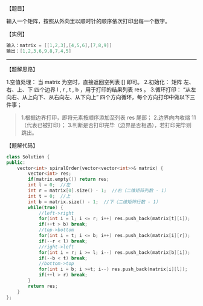 【题目】

输入一个矩阵，按照从外向里以顺时针的顺序依次打印出每一个数字。

【实例】

```c++
输入：matrix = [[1,2,3],[4,5,6],[7,8,9]]
输出：[1,2,3,6,9,8,7,4,5]
```

---

【题解思路】

1.空值处理： 当 matrix 为空时，直接返回空列表 [] 即可。
2.初始化： 矩阵 左、右、上、下 四个边界 l , r , t , b ，用于打印的结果列表 res 。
3.循环打印： “从左向右、从上向下、从右向左、从下向上” 四个方向循环，每个方向打印中做以下三件事；

> 1.根据边界打印，即将元素按顺序添加至列表 res 尾部；
> 2.边界向内收缩 11 （代表已被打印）；
> 3.判断是否打印完毕（边界是否相遇），若打印完毕则跳出。

【题解代码】

```c++
class Solution {
public:
    vector<int> spiralOrder(vector<vector<int>>& matrix) {
        vector<int> res;
        if(matrix.empty()) return res;
        int l = 0;  //左
        int r = matrix[0].size() - 1;  //右（二维矩阵列数 - 1）
        int t = 0;  //上
        int b = matrix.size() - 1;  //下（二维矩阵行数 - 1）
        while(true) {
            //left->right
            for(int i = l; i <= r; i++) res.push_back(matrix[t][i]);
            if(++t > b) break;
            //top->bottom
            for(int i = t; i <= b; i++) res.push_back(matrix[i][r]);
            if(--r < l) break;
            //right->left
            for(int i = r; i >= l; i--) res.push_back(matrix[b][i]);
            if(--b < t) break;
            //bottom->top
            for(int i = b; i >=t; i--) res.push_back(matrix[i][l]);
            if(++l > r) break;
        }
        return res;
    }
};
```

